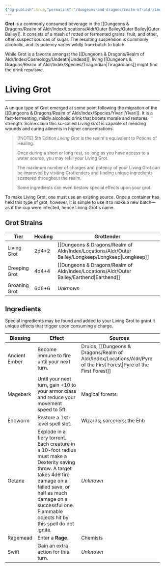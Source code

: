 ```yaml
---
{"dg-publish":true,"permalink":"/dungeons-and-dragons/realm-of-aldr/index/culture/grot/"}
---
```


**Grot** is a commonly consumed beverage in the [[Dungeons & Dragons/Realm of Aldr/Index/Locations/Aldr/Outer Bailey/Outer Bailey\|Outer Bailey]]. It consists of a mash of rotted or fermented grains, fruit, and other, often suspect sources of sugar. The resulting suspension is commonly alcoholic, and its potency varies wildly from batch to batch. 

While Grot is a favorite amongst the [[Dungeons & Dragons/Realm of Aldr/Index/Cosmology/Undeath\|Undead]], living [[Dungeons & Dragons/Realm of Aldr/Index/Species/Tiragardian\|Tiragardians]] might find the drink repulsive.

# Living Grot
---
A unique type of Grot emerged at some point following the migration of the [[Dungeons & Dragons/Realm of Aldr/Index/Species/Ylvari\|Ylvari]]. It is a fast-fermenting, mildly alcoholic drink that boosts morale and restores strength. Some claim this so-called *Living Grot* is capable of mending wounds and curing ailments in higher concentrations.

> [!NOTE] 5th Edition
> *Living Grot* is the realm's equivalent to Potions of Healing.
> 
> Once during a short or long rest, so long as you have access to a water source, you may refill your Living Grot.
> 
> The maximum number of charges and potency of your Living Grot can be improved by visiting Grottenders and finding unique ingredients scattered throughout the realm. 
> 
> Some ingredients can even bestow special effects upon your grot.

To make Living Grot, one must use an existing source. Once a container has held this type of grot, however, it is simple to use it to make a new batch—as if the cup were infected, hence Living Grot's name.

## Grot Strains

| Tier          | Healing | Grottender   |
| ------------- | ------- | ------------ |
| Living Grot   | 2d4+2   | [[Dungeons & Dragons/Realm of Aldr/Index/Locations/Aldr/Outer Bailey/Longkeep/Longkeep\|Longkeep]] |
| Creeping Grot | 4d4+4   | [[Dungeons & Dragons/Realm of Aldr/Index/Locations/Aldr/Outer Bailey/Earthend\|Earthend]] |
| Groaning Grot | 6d6+6   |      *Unknown*        |

## Ingredients
Special ingredients may be found and added to your Living Grot to grant it unique effects that trigger upon consuming a charge. 

|  Blessing   |  Effect   |  Sources   |
| --- | --- | --- |
|  Ancient Ember   |  Become immune to fire until your next turn.   |  Druids, [[Dungeons & Dragons/Realm of Aldr/Index/Locations/Aldr/Pyre of the First Forest\|Pyre of the First Forest]]   |
|  Magebark   |  Until your next turn, gain +10 to your armor class and reduce your movement speed to 5ft.   |  Magical forests   |
|  Ehbworm   |  Restore a 1st-level spell slot.   |  Wizards; sorcerers; the Ehb   |
|  Octane   |  Explode in a fiery torrent. Each creature in a 10-foot radius must make a Dexterity saving throw. A target takes 4d6 fire damage on a failed save, or half as much damage on a successful one. Flammable objects hit by this spell do not ignite.  |  *Unknown*   |
|  Ragemead   |  Enter a **Rage**.   |  Chemists   |
|  Swift   |  Gain an extra action for this turn.   |  *Unknown*   |